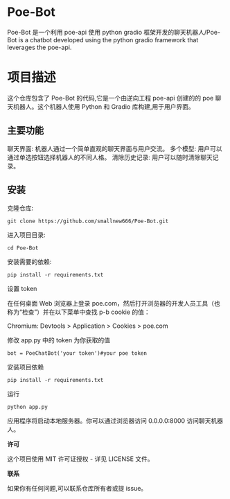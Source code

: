 # Poe-Bot

Poe-Bot 是一个利用 poe-api 使用 python gradio 框架开发的聊天机器人/Poe-Bot is a chatbot developed using the python gradio framework that leverages the poe-api.

# 项目描述

这个仓库包含了 Poe-Bot 的代码,它是一个由逆向工程 poe-api 创建的的 poe 聊天机器人。这个机器人使用 Python 和 Gradio 库构建,用于用户界面。

## 主要功能

聊天界面: 机器人通过一个简单直观的聊天界面与用户交流。
多个模型: 用户可以通过单选按钮选择机器人的不同人格。
清除历史记录: 用户可以随时清除聊天记录。

## 安装

克隆仓库:


```
git clone https://github.com/smallnew666/Poe-Bot.git
```



进入项目目录:



```
cd Poe-Bot

```

安装需要的依赖:



```
pip install -r requirements.txt

```

设置 token

在任何桌面 Web 浏览器上登录 poe.com，然后打开浏览器的开发人员工具（也称为“检查”）并在以下菜单中查找 p-b cookie 的值：

Chromium: Devtools > Application > Cookies > poe.com

修改 app.py 中的 token 为你获取的值



```
bot = PoeChatBot('your token')#your poe token

```

安装项目依赖



```
pip install -r requirements.txt

```

运行


```
python app.py

```


应用程序将启动本地服务器。你可以通过浏览器访问 0.0.0.0:8000 访问聊天机器人。


**许可**

这个项目使用 MIT 许可证授权 - 详见 LICENSE 文件。

**联系**

如果你有任何问题,可以联系仓库所有者或提 issue。
